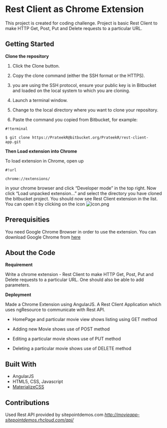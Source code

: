 # Rest Client as Chrome Extension

This project is created for coding challenge. Project is basic Rest Client to make HTTP Get, Post, Put and Delete requests to a particular URL.

## Getting Started

**Clone the repository**

1. Click the Clone button.

2. Copy the clone command (either the SSH format or the HTTPS).

3. you are using the SSH protocol, ensure your public key is in Bitbucket and loaded on the local system to which you are cloning.

4. Launch a terminal window.

5. Change to the local directory where you want to clone your repository.

6. Paste the command you copied from Bitbucket, for example:

```
#!terminal

$ git clone https://PrateekR@bitbucket.org/PrateekR/rest-client-app.git
```


**Then Load extension into Chrome**

To load extension in Chrome, open up 
```
#!url

chrome://extensions/
```
 in your chrome browser and click “Developer mode” in the top right. Now click “Load unpacked extension…” and select the directory you have cloned the bitbucket project. 
You should now see Rest Client extension in the list. You can open it by clicking on the icon ![icon.png](https://bitbucket.org/repo/5apLgx/images/3846976592-icon.png)


## Prerequisities

You need Google Chrome Browser in order to use the extension. You can download Google Chrome from [here](https://www.google.com/chrome/)


## About the Code

**Requirement**

Write a chrome extension - Rest Client to make HTTP Get, Post, Put and Delete requests to a particular URL. One should also be able to add parameters.

**Deployment**

Made a Chrome Extension using AngularJS. A Rest Client Application which uses ngResource to communicate with Rest API. 

* HomePage and particular movie view shows listing using GET method

* Adding new Movie shows use of POST method

* Editing a particular movie shows use of PUT method

* Deleting a particular movie shows use of DELETE method 

## Built With
* AngularJS
* HTML5, CSS, Javascript
* [MaterializeCSS](http://materializecss.com/)

## Contributions

Used Rest API provided by sitepointdemos.com
*http://movieapp-sitepointdemos.rhcloud.com/api/*